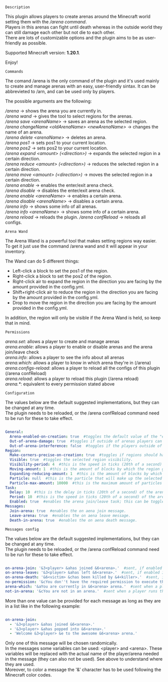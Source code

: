 `Description`

This plugin allows players to create arenas around the Minecraft world setting them with the */arena command*.  
Players in this arenas can fight until death whereas in the outside world they can still damage each other but not die to each other.  
There are lots of customizable options and the plugin aims to be as user-friendly as possible.

Supported Minecraft version: **1.20.1**.

Enjoy!


`Commands`

The comand /arena is the only command of the plugin and it's used mainly to create and manage arenas with an easy, user-friendly sintax. It can be abbrevieted to /arn, and can be used only by players.  

The possible arguments are the following:

  */arena* -> shows the arena you are currently in.  
  */arena wand* -> gives the tool to select regions for the arenas.  
  */arena save \<arenaName>* -> saves an arena as the selected region.  
  */arena changeName \<oldArenaName> \<newArenaName>* -> changes the name of an arena.  
  */arena delete \<arenaName>* -> deletes an arena.  
  */arena pos1* -> sets pos1 to your current location.  
  */arena pos2* -> sets pos2 to your current location.  
  */arena expand \<amount> (\<direction>)* -> expands the selected region in a certain direction.  
  */arena reduce \<amount> (\<direction>)* -> reduces the selected region in a certain direction.  
  */arena move \<amount> (\<direction>)* -> moves the selected region in a certain direction.  
  */arena enable* -> enables the enter/exit arena check.  
  */arena disable* -> disables the enter/exit arena check.  
  */arena enable \<arenaName>* -> enables a certain arena.  
  */arena disable \<arenaName>* -> disables a certain arena.  
  */arena info* -> shows some info of all arenas.  
  */arena info \<arenaName>* -> shows some info of a certain arena.  
  */arena reload* -> reloads the plugin. 
  */arena confReload* -> reloads all configs.  

`Arena Wand`

The Arena Wand is a powerful tool that makes setting regions way easier.  
To get it just use the command /arena wand and it will appear in your inventory.  

The Wand can do 5 different things:
 - Left-click a block to set the pos1 of the region.  
 - Right-click a block to set the pos2 of the region.  
 - Right-click air to expand the region in the direction you are facing by the amount provided in the config.yml.  
 - Shift+right-click air to reduce the region in the direction you are facing by the amount provided in the config.yml.  
 - Drop to move the region in the direction you are facing by the amount provided in the config.yml.  

In addition, the region will only be visible if the Arena Wand is held, so keep that in mind.  

`Permissions`

*arena.set*: allows a player to create and manage arenas  
*arena.enable*: allows a player to enable or disable arenas and the arena join/leave check  
*arena.info*: allows a player to see the info about all arenas  
*arena.which*: allows a player to know in which arena they're in (/arena)  
*arena.configs-reload*: allows a player to reload all the configs of this plugin (/arena confReload)  
*arena.reload*: allows a player to reload this plugin (/arena reload)  
_arena.*_: equivalent to every permission stated above  

`Configuration`

The values below are the default suggested implementations, but they can be changed at any time.  
The plugin needs to be reloaded, or the /arena confReload command need to be run for these to take effect.


```yml

General:
  Arena-enabled-on-creation: true  #toggles the default value of the "enable" option of an arena.
  Out-of-arena-damage: true  #toggles if outside of arenas players can damage each other.
  Out-of-arena-interference: false  #toggles if the players outside of arenas can interfer with those in arenas.
Region:
  Make-corners-precise-on-creation: true  #toggles if regions should have precise corners, that is the most extern part of the block, instead of the center of it.
  Visible: true  #toggles the selected region visibility.
  Visibility-period: 4  #this is the speed in ticks (20th of a second) at which region particles are updated.
  Moving-amount: 1  #this is the amount of blocks by which the region gets moved when using the Arena Wand.  
  Expanding-reducing-amount: 1  #this is the amount of blocks by which the region gets expanded or reduced when using the Arena Wand.
  Particle: null  #this is the particle that will make up the selected region. If an unvalid particle is provided, this will just be VILLAGER_HAPPY
  Particle-max-amount: 10000  #this is the maximum amount of particles that will be displayed for the region. If this limit is exceeded no particle will be displayed.
Task:
  Delay: 10  #this is the delay in ticks (20th of a second) of the arena join/leave task, that is how much time it waits before starting upon activation.
  Period: 10  #this is the speed in ticks (20th of a second) of the arena join/leave task.
  Enabled: true  #enables the arena join/leave task; this can be toggled with /arena enable/disable.
Messages:
  Join-arena: true  #enables the on aena join message.
  Leave-arena: true  #enables the on aena leave message.
  Death-in-arena: true  #enables the on aena death message.

```

`Messages config`

The values below are the default suggested implementations, but they can be changed at any time.  
The plugin needs to be reloaded, or the /arena confReload command need to be run for these to take effect.

```yml

on-arena-join: '&3<player> &ahas joined &6<arena>.'  #sent, if enabled in the config.yml, to all players in the server when a player joins an arena.
on-arena-leave: '&3<player> &ahas left &6<arena>.'  #sent, if enabled in the config.yml, to all players in the server when a player leaves an arena.
on-arena-death: '&6<victim> &chas been killed by &4<killer>.'  #sent, if enabled in the config.yml, to all players in the server when a player dies in an arena.
no-permission: '&cYou don''t have the required permission to execute this command.'  #sent when a player doesn't have the permission to execute a command.
arena-which: '&aYou are currently in &6<arena> arena.'  #sent when a player runs the /arena command and they are in an arena.
not-in-arena: '&cYou are not in an arena.'  #sent when a player runs the /arena command and they are not in an arena.

```

More than one value can be provided for each message as long as they are in a list like in the following example:

```yml

on-arena-join:
  - '&3<player> &ahas joined &6<arena>.'
  - '&3<player> &ahas popped into &6<arena>.'
  - 'Welcome &3<player> &e to the awesome &6<arena> arena.'  

```
Only one of this message will be chosen randomically.  
In the messages some variables can be used: \<player> and \<arena>. 
These variables will be replaced with the actual name of the player/arena needed in the message (they can also not be used). See above to understand where they are used.  
Moreover, to color a message the '&' character has to be used following the Minecraft color codes.

